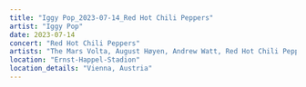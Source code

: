 ```yaml
---
title: "Iggy Pop_2023-07-14_Red Hot Chili Peppers"
artist: "Iggy Pop"
date: 2023-07-14
concert: "Red Hot Chili Peppers"
artists: "The Mars Volta, August Høyen, Andrew Watt, Red Hot Chili Peppers, Blondie, Adekunle GOLD, King Princess, Anna Calvi, Amenra, Dagny, Caballero & JeanJass, Bones of Minerva, ABC, Calexico, Airbourne, Architects, Arctic Monkeys, Ayron Jones, Ana Popovic, Adam Ant, Iggy Pop, Chad Smith, Arooj Aftab, Alter Bridge, Generation Sex, Aphex Twin, Calum Scott, Asking Alexandria, Animotion"
location: "Ernst-Happel-Stadion"
location_details: "Vienna, Austria"
---
```

